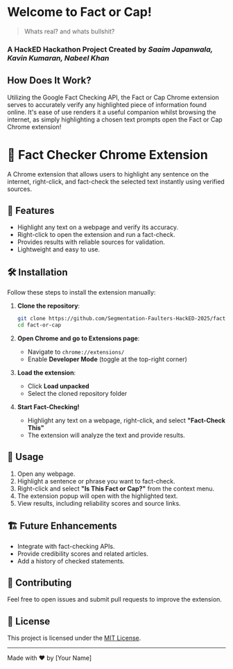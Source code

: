 # Welcome to Fact or Cap!
> Whats real? and whats bullshit?

### A HackED Hackathon Project Created by *Saaim Japanwala, Kavin Kumaran, Nabeel Khan*

## How Does It Work?

Utilizing the Google Fact Checking API, the Fact or Cap Chrome extension serves to accurately verify any highlighted piece of information found online. It's ease of use renders it a useful companion whilst browsing the internet, as simply highlighting a chosen text prompts open the Fact or Cap Chrome extension!

# 📖 Fact Checker Chrome Extension

A Chrome extension that allows users to highlight any sentence on the internet, right-click, and fact-check the selected text instantly using verified sources.

## 🚀 Features
- Highlight any text on a webpage and verify its accuracy.
- Right-click to open the extension and run a fact-check.
- Provides results with reliable sources for validation.
- Lightweight and easy to use.

## 🛠 Installation

Follow these steps to install the extension manually:

1. **Clone the repository**:
   ```sh
   git clone https://github.com/Segmentation-Faulters-HackED-2025/fact-or-cap.git
   cd fact-or-cap
   ```

2. **Open Chrome and go to Extensions page**:
   - Navigate to `chrome://extensions/`
   - Enable **Developer Mode** (toggle at the top-right corner)

3. **Load the extension**:
   - Click **Load unpacked**
   - Select the cloned repository folder

4. **Start Fact-Checking!**
   - Highlight any text on a webpage, right-click, and select **"Fact-Check This"**
   - The extension will analyze the text and provide results.

## 📝 Usage
1. Open any webpage.
2. Highlight a sentence or phrase you want to fact-check.
3. Right-click and select **"Is This Fact or Cap?"** from the context menu.
4. The extension popup will open with the highlighted text.
5. View results, including reliability scores and source links.

## 🏗 Future Enhancements
- Integrate with fact-checking APIs.
- Provide credibility scores and related articles.
- Add a history of checked statements.

## 🤝 Contributing
Feel free to open issues and submit pull requests to improve the extension.

## 📜 License
This project is licensed under the [MIT License](LICENSE).

---
Made with ❤️ by [Your Name]


